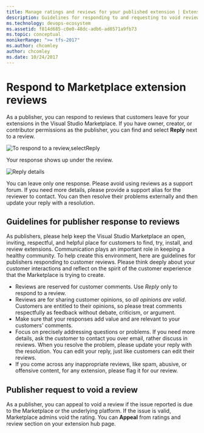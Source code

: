 ```yaml
---
title: Manage ratings and reviews for your published extension | Extensions for Azure DevOps Services
description: Guidelines for responding to and requesting to void reviews for a published extension in the Visual Studio Marketplace.
ms.technology: devops-ecosystem
ms.assetid: f814d685-c0e0-48dc-adb6-ad8571a9fb73
ms.topic: conceptual
monikerRange: ">= tfs-2017"
ms.author: chcomley
author: chcomley
ms.date: 10/24/2017
---
```


# Respond to Marketplace extension reviews

As a publisher, you can respond to reviews that customers leave for your extensions in the Visual Studio Marketplace. If you have owner, creator, or
contributor permissions as the publisher, you can find and select **Reply** next to a review.

<img alt="To respond to a review,selectReply" src="../../marketplace/media/rating-and-review/review-reply1.png" align="middle"/><br>

Your response shows up under the review.

<img alt="Reply details" src="../../marketplace/media/rating-and-review/review-reply2.png" align="middle"/><br>

You can leave only one response. Please avoid using reviews as a support forum. If you need more details, please provide a support alias for the reviewer to
contact. You can then resolve their problems externally and then update your reply with a resolution.

## Guidelines for publisher response to reviews

As publishers, please help keep the Visual Studio Marketplace an open, inviting, respectful, and helpful place for customers to find, try, install,
and review extensions. Communication plays an important role in keeping a healthy community. To help create this environment, here are guidelines for
publishers responding to customer reviews. Please think deeply about your customer interactions and reflect on the spirit of the customer experience
that the Marketplace is trying to create.

- Reviews are reserved for customer comments. Use _Reply_ only to respond to a review.
- Reviews are for sharing customer opinions, so _all opinions are valid_. Customers are entitled to their opinions, so please treat comments respectfully
  as feedback without debate, criticism, or argument.
- Make sure that your responses add value and are relevant to your customers' comments.
- Focus on precisely addressing questions or problems. If you need more details, ask the customer to contact you over email, rather discuss in reviews. When you
  resolve the problem, please update your reply with the resolution. You can edit your reply, just like customers can edit their reviews.
- If you come across any inappropriate reviews, like spam, abusive, or offensive content, for any extension, please flag it for our review.

## Publisher request to void a review

As a publisher, you can appeal to void a review if the issue reported is due to the Marketplace or the underlying platform. If the issue is valid, Marketplace admins void the rating. You can **Appeal** from ratings and review section on your extension hub page.
